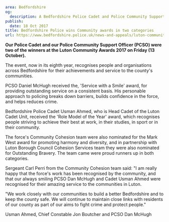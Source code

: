```yaml
area: Bedfordshire
og:
  description: A Bedfordshire Police Cadet and Police Community Support Officer (PCSO) were two of the winners at the Luton Community Awards 2017 on Friday (13 October).
publish:
  date: 18 Oct 2017
title: Bedfordshire Police wins Community awards in two categories
url: https://www.bedfordshire.police.uk/news-and-appeals/luton-community-awards-2017
```

**Our Police Cadet and our Police Community Support Officer (PCSO) were two of the winners at the Luton Community Awards 2017 on Friday (13 October).**

The event, now in its eighth year, recognises people and organisations across Bedfordshire for their achievements and service to the county's communities.

PCSO Daniel McHugh received the, 'Service with a Smile' award, for providing outstanding service on a consistent basis. His personable approach to policing breaks down barriers, builds confidence in the force, and helps reduces crime.

Bedfordshire Police Cadet Usman Ahmed, who is Head Cadet of the Luton Cadet Unit, received the 'Role Model of the Year' award, which recognises people striving to achieve their best at work, in their studies, in sport or in their community.

The force's Community Cohesion team were also nominated for the Mark West award for promoting harmony and diversity, and in partnership with Luton Borough Council Cohesion Services team they were also nominated for Outstanding Bravery. The team came were proud runners up in both categories.

Sergeant Carl Perri from the Community Cohesion team said: "I am really happy that the force's work has been recognised by the community, and that our always smiling PCSO Dan McHugh and Cadet Usman Ahmed were recognised for their amazing service to the communities in Luton.

"We work closely with our communities to build a better Bedfordshire and to keep the county safe. We will continue to maintain close links with residents of our county as part of our aims to fight crime and protect people."

Usman Ahmed, Chief Constable Jon Boutcher and PCSO Dan McHugh
